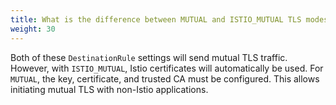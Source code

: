 ```yaml
---
title: What is the difference between MUTUAL and ISTIO_MUTUAL TLS modes?
weight: 30
---
```


Both of these `DestinationRule` settings will send mutual TLS traffic.
However, with `ISTIO_MUTUAL`, Istio certificates will automatically be used.
For `MUTUAL`, the key, certificate, and trusted CA must be configured.
This allows initiating mutual TLS with non-Istio applications.

